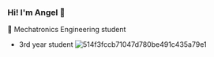 ### Hi! I'm Angel 👋

🔭 Mechatronics Engineering student
- 3rd year student 
![514f3fccb71047d780be491c435a79e1](https://github.com/manaloanghell/manaloanghell/assets/157549014/e2ab85a8-7374-4997-b139-e97fba086db3)


